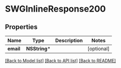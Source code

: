 # SWGInlineResponse200

## Properties
Name | Type | Description | Notes
------------ | ------------- | ------------- | -------------
**email** | **NSString*** |  | [optional] 

[[Back to Model list]](../README.md#documentation-for-models) [[Back to API list]](../README.md#documentation-for-api-endpoints) [[Back to README]](../README.md)


